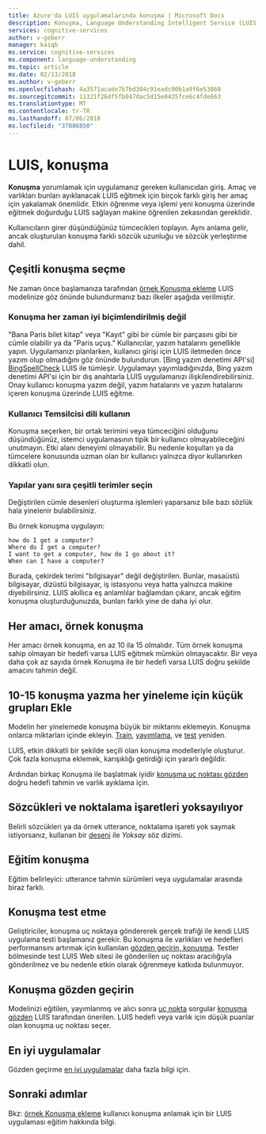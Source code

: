 ```yaml
---
title: Azure'da LUIS uygulamalarında konuşma | Microsoft Docs
description: Konuşma, Language Understanding Intelligent Service (LUIS) uygulamaları ekleme.
services: cognitive-services
author: v-geberr
manager: kaiqb
ms.service: cognitive-services
ms.component: language-understanding
ms.topic: article
ms.date: 02/13/2018
ms.author: v-geberr
ms.openlocfilehash: 4a3571acade7b7bd304c91eadc90b1a9f6e53860
ms.sourcegitcommit: 11321f26df5fb047dac5d15e0435fce6c4fde663
ms.translationtype: MT
ms.contentlocale: tr-TR
ms.lasthandoff: 07/06/2018
ms.locfileid: "37886850"
---
```

# <a name="utterances-in-luis"></a>LUIS, konuşma

**Konuşma** yorumlamak için uygulamanız gereken kullanıcıdan giriş. Amaç ve varlıkları bunları ayıklanacak LUIS eğitmek için birçok farklı giriş her amaç için yakalamak önemlidir. Etkin öğrenme veya işlemi yeni konuşma üzerinde eğitmek doğurduğu LUIS sağlayan makine öğrenilen zekasından gereklidir.

Kullanıcıların girer düşündüğünüz tümcecikleri toplayın. Aynı anlama gelir, ancak oluşturulan konuşma farklı sözcük uzunluğu ve sözcük yerleştirme dahil. 

## <a name="how-to-choose-varied-utterances"></a>Çeşitli konuşma seçme
Ne zaman önce başlamanıza tarafından [örnek Konuşma ekleme](luis-how-to-add-example-utterances.md) LUIS modelinize göz önünde bulundurmanız bazı ilkeler aşağıda verilmiştir.

### <a name="utterances-arent-always-well-formed"></a>Konuşma her zaman iyi biçimlendirilmiş değil
"Bana Paris bilet kitap" veya "Kayıt" gibi bir cümle bir parçasını gibi bir cümle olabilir ya da "Paris uçuş."  Kullanıcılar, yazım hatalarını genellikle yapın. Uygulamanızı planlarken, kullanıcı girişi için LUIS iletmeden önce yazım olup olmadığını göz önünde bulundurun. [Bing yazım denetimi API'si] [ BingSpellCheck] LUIS ile tümleşir. Uygulamayı yayımladığınızda, Bing yazım denetimi API'si için bir dış anahtarla LUIS uygulamanızı ilişkilendirebilirsiniz. Onay kullanıcı konuşma yazım değil, yazım hatalarını ve yazım hatalarını içeren konuşma üzerinde LUIS eğitme.

### <a name="use-the-representative-language-of-the-user"></a>Kullanıcı Temsilcisi dili kullanın
Konuşma seçerken, bir ortak terimini veya tümceciğini olduğunu düşündüğünüz, istemci uygulamasının tipik bir kullanıcı olmayabileceğini unutmayın. Etki alanı deneyimi olmayabilir. Bu nedenle koşulları ya da tümcelere konusunda uzman olan bir kullanıcı yalnızca diyor kullanırken dikkatli olun.

### <a name="choose-varied-terminology-as-well-as-phrasing"></a>Yapılar yanı sıra çeşitli terimler seçin
Değiştirilen cümle desenleri oluşturma işlemleri yaparsanız bile bazı sözlük hala yinelenir bulabilirsiniz.

Bu örnek konuşma uygulayın:
```
how do I get a computer?
Where do I get a computer?
I want to get a computer, how do I go about it?
When can I have a computer? 
```
Burada, çekirdek terimi "bilgisayar" değil değiştirilen. Bunlar, masaüstü bilgisayar, dizüstü bilgisayar, iş istasyonu veya hatta yalnızca makine diyebilirsiniz. LUIS akıllıca eş anlamlılar bağlamdan çıkarır, ancak eğitim konuşma oluşturduğunuzda, bunları farklı yine de daha iyi olur.

## <a name="example-utterances-in-each-intent"></a>Her amacı, örnek konuşma
Her amacı örnek konuşma, en az 10 ila 15 olmalıdır. Tüm örnek konuşma sahip olmayan bir hedefi varsa LUIS eğitmek mümkün olmayacaktır. Bir veya daha çok az sayıda örnek Konuşma ile bir hedefi varsa LUIS doğru şekilde amacını tahmin değil. 

## <a name="add-small-groups-of-10-15-utterances-for-each-authoring-iteration"></a>10-15 konuşma yazma her yineleme için küçük grupları Ekle
Modelin her yinelemede konuşma büyük bir miktarını eklemeyin. Konuşma onlarca miktarları içinde ekleyin. [Train](luis-how-to-train.md), [yayımlama](luis-how-to-publish-app.md), ve [test](interactive-test.md) yeniden.  

LUIS, etkin dikkatli bir şekilde seçili olan konuşma modelleriyle oluşturur. Çok fazla konuşma eklemek, karışıklığı getirdiği için yararlı değildir.  

Ardından birkaç Konuşma ile başlatmak iyidir [konuşma uç noktası gözden](label-suggested-utterances.md) doğru hedefi tahmin ve varlık ayıklama için.

## <a name="ignoring-words-and-punctuation"></a>Sözcükleri ve noktalama işaretleri yoksayılıyor
Belirli sözcükleri ya da örnek utterance, noktalama işareti yok saymak istiyorsanız, kullanan bir [deseni](luis-concept-patterns.md#pattern-syntax) ile _Yoksay_ söz dizimi. 

## <a name="training-utterances"></a>Eğitim konuşma
Eğitim belirleyici: utterance tahmin sürümleri veya uygulamalar arasında biraz farklı.

## <a name="testing-utterances"></a>Konuşma test etme 

Geliştiriciler, konuşma uç noktaya göndererek gerçek trafiği ile kendi LUIS uygulama testi başlamanız gerekir. Bu konuşma ile varlıkları ve hedefleri performansını artırmak için kullanılan [gözden geçirin, konuşma](label-suggested-utterances.md). Testler bölmesinde test LUIS Web sitesi ile gönderilen uç noktası aracılığıyla gönderilmez ve bu nedenle etkin olarak öğrenmeye katkıda bulunmuyor. 

## <a name="review-utterances"></a>Konuşma gözden geçirin
Modelinizi eğitilen, yayımlanmış ve alıcı sonra [uç nokta](luis-glossary.md#endpoint) sorgular [konuşma gözden](label-suggested-utterances.md) LUIS tarafından önerilen. LUIS hedefi veya varlık için düşük puanlar olan konuşma uç noktası seçer. 

## <a name="best-practices"></a>En iyi uygulamalar
Gözden geçirme [en iyi uygulamalar](luis-concept-best-practices.md) daha fazla bilgi için.

## <a name="next-steps"></a>Sonraki adımlar
Bkz: [örnek Konuşma ekleme](luis-how-to-add-example-utterances.md) kullanıcı konuşma anlamak için bir LUIS uygulaması eğitim hakkında bilgi.

[BingSpellCheck]: https://docs.microsoft.com/azure/cognitive-services/bing-spell-check/proof-text